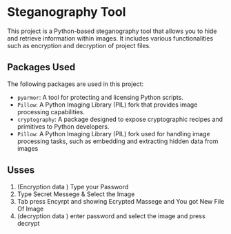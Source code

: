# Steganography Tool

This project is a Python-based steganography tool that allows you to hide and retrieve information within images. It includes various functionalities such as encryption and decryption of project files.

## Packages Used

The following packages are used in this project:

- `pyarmor`: A tool for protecting and licensing Python scripts.
- `Pillow`: A Python Imaging Library (PIL) fork that provides image processing capabilities.
- `cryptography`: A package designed to expose cryptographic recipes and primitives to Python developers.
- `Pillow`: A Python Imaging Library (PIL) fork used for handling image processing tasks, such as embedding and extracting hidden data from images

## Usses 
1. (Encryption data ) Type your Password 
2. Type Secret Messege  &  Select the Image
3. Tab press Encyrpt and showing Ecrypted Massege and You got New File Of Image 
4. (decryption data ) enter password and select the image and press decrypt







